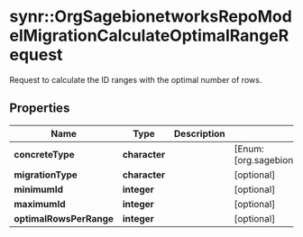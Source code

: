 # synr::OrgSagebionetworksRepoModelMigrationCalculateOptimalRangeRequest

Request to calculate the ID ranges with the optimal number of rows.

## Properties
Name | Type | Description | Notes
------------ | ------------- | ------------- | -------------
**concreteType** | **character** |  | [Enum: [org.sagebionetworks.repo.model.migration.CalculateOptimalRangeRequest]] 
**migrationType** | **character** |  | [optional] 
**minimumId** | **integer** |  | [optional] 
**maximumId** | **integer** |  | [optional] 
**optimalRowsPerRange** | **integer** |  | [optional] 


